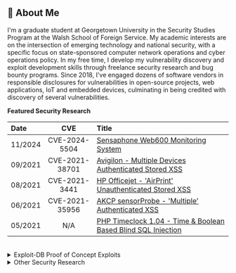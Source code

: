 ## 👋 About Me

I'm a graduate student at Georgetown University in the Security Studies Program at the Walsh School of Foreign Service. My academic interests are on the intersection of emerging technology and national security, with a specific focus on state-sponsored computer network operations and cyber operations policy. In my free time, I develop my vulnerability discovery and exploit development skills through freelance security research and bug bounty programs. Since 2018, I've engaged dozens of software vendors in responsible disclosures for vulnerabilities in open-source projects, web applications, IoT and embedded devices, culminating in being credited with discovery of several vulnerabilities.

__Featured Security Research__

| Date | CVE | Title |
| :---	| :---:	| :---|
| 11/2024 | CVE-2024-5504 | [Sensaphone Web600 Monitoring System](https://github.com/tcbutler320/Sensaphone-WEB600-XSS) | 
| 09/2021 | CVE-2021-38701| [Avigilon - Multiple Devices Authenticated Stored XSS](https://support.avigilon.com/s/feed/0D54y00006l9eCMCAY?language=en_US)  | 
| 08/2021 | CVE-2021-3441 | [HP Officejet - 'AirPrint' Unauthenticated Stored XSS](https://support.hp.com/ee-en/document/ish_4433829-4433857-16/hpsbpi03742)|
| 06/2021 | CVE-2021-35956 | [AKCP sensorProbe - 'Multiple' Authenticated XSS](https://tylercbutler.com/blog/2021/06/cve-2021-35956)| 
| 05/2021 | N/A | [PHP Timeclock 1.04 - Time & Boolean Based Blind SQL Injection](https://www.exploit-db.com/exploits/49849) |   

<br>

<details>
<summary>Exploit-DB Proof of Concept Exploits</summary>
<br>
<ul> 
  <li> <a href="https://www.exploit-db.com/exploits/50227"> CVE-2021-3441 HP OfficeJet 4630/7110 MYM1FN2025AR/2117A - Stored Cross-Site Scripting (XSS) </a></li>
  <li> <a href="https://www.exploit-db.com/exploits/50080">CVE-2021-3595 AKCP sensorProbe SPX476 - 'Multiple' Cross-Site Scripting (XSS)</a></li>
  <li> <a href="https://www.exploit-db.com/exploits/49853"> PHP Timeclock 1.04 - 'Multiple' Cross Site Scripting (XSS) </a></li>
  <li> <a href="https://www.exploit-db.com/exploits/48874"> TimeClock Software 1.01 0 - (Authenticated) Time-Based SQL Injection  </a></li>
  <li> <a href="https://www.exploit-db.com/exploits/49849"> PHP Timeclock 1.04 - Time and Boolean Based Blind SQL Injection </a></li>
  <li> <a href="https://www.exploit-db.com/exploits/48874"> TimeClock Software 1.01 0 - (Authenticated) Time-Based SQL Injection </a></li>
<ul>
</details>

<details>
<summary>Other Security Research</summary>
<br>
<ul> 
  <li> <a href="https://github.com/Miodec/monkeytype/issues/1348"> MonkeyType.com - `Self` Cross Site Scripting (XSS) via Word History </a></li>
  <li> <a href="https://hackerone.com/tcbutler320?type=user">BlockFi - Undisclosed Vulnerability </a></li>
  <li> <a href="https://tbutler.org/assets/pdf/Butler,Tyler-MAID-Hinge-BBR.pdf"> Hinge - Modification of Assumed-Immutable Data  </a></li>
  <li> <a href="https://www.exploit-db.com/exploits/48874"> TimeClock Software 1.01 0 - (Authenticated) Time-Based SQL Injection  </a></li>
  <li> <a href="https://huntr.dev/bounties/1-other-Miodec/monkeytype/"> Authentication Bypass by Spoofing in Miodec/monkeytype </a></li>
  <li> <a href="https://github.com/Miodec/monkeytype/issues/1476"> MonkeyType.com - Stored Cross-Site Scripting (XSS) via Tribe Chat  </a></li>
<ul>
</details>
